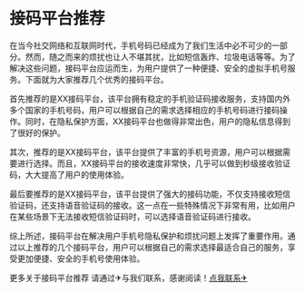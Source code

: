# 接码平台推荐

在当今社交网络和互联网时代，手机号码已经成为了我们生活中必不可少的一部分。然而，随之而来的烦扰也让人不堪其扰，比如短信轰炸、垃圾电话等等。为了解决这些问题，接码平台应运而生，为用户提供了一种便捷、安全的虚拟手机号服务。下面就为大家推荐几个优秀的接码平台。

首先推荐的是XX接码平台，该平台拥有稳定的手机验证码接收服务，支持国内外多个国家的手机号码，用户可以根据自己的需求选择相应的手机号码进行接码操作。同时，在隐私保护方面，XX接码平台也做得非常出色，用户的隐私信息得到了很好的保护。

其次，推荐的是XX接码平台，该平台提供了丰富的手机号资源，用户可以根据需要进行选择。而且，XX接码平台的接收速度非常快，几乎可以做到秒级接收验证码，大大提高了用户的使用体验。

最后要推荐的是XX接码平台，该平台提供了强大的接码功能，不仅支持接收短信验证码，还支持语音验证码的接收。这一点在一些特殊情况下非常有用，比如用户在某些场景下无法接收短信验证码时，可以选择语音验证码进行接收。

综上所述，接码平台在解决用户手机号隐私保护和烦扰问题上发挥了重要作用。通过以上推荐的几个接码平台，用户可以根据自己的需求选择最适合自己的服务，享受更加便捷、安全的手机号使用体验。

更多关于接码平台推荐 请通过✈与我们联系，感谢阅读！[点我联系✈](https://web.G208.com)